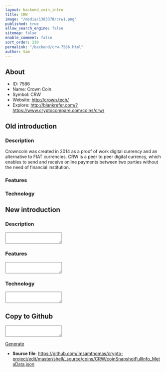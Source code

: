 ```yaml
---
layout: backend_coin_intro
title: CRW
image: "/media/1383378/crw1.png"
published: true
allow_search_engine: false
sitemap: false
enable_comment: false
sort_order: 230
permalink: "/backend/crw-7586.html"
author: Sam
---
```


## About

- ID: 7586
- Name: Crown Coin
- Symbol: CRW
- Website: http://crown.tech/
- Explore: http://blankrefer.com/?https://www.cryptocompare.com/coins/crw/


## Old introduction

### Description

<p><span>Crowncoin was created in 2014 as a proof of work digital currency and an alternative to FIAT currencies. CRW is a peer to peer digital currency, which enables to send and receive online payments between two parties without the need of financial institution.</span></p>

### Features


### Technology




## New introduction


### Description
<textarea id="meta_description" name="description"></textarea>

### Features
<textarea id="meta_features" name="features"></textarea>

### Technology
<textarea id="meta_technology" name="technology"></textarea>


## Copy to Github

<textarea id="coinsnapshotfullinfo_metadata"></textarea>

<a href="#gen" onclick="generateMetaDatJson()">Generate</a>

- **Source file**: <a href="https://github.com/imsamthomas/crypto-project/edit/master/shell/_source/coins/CRW/coinSnapshotFullInfo_MetaData.json">https://github.com/imsamthomas/crypto-project/edit/master/shell/_source/coins/CRW/coinSnapshotFullInfo_MetaData.json</a>

